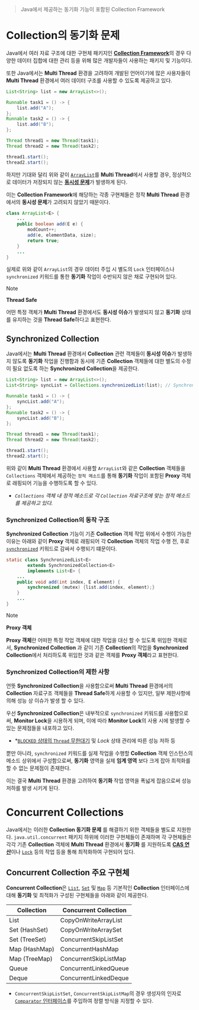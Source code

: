 > Java에서 제공하는 동기화 기능이 포함된 Collection Framework

# Collection의 동기화 문제
Java에서 여러 자료 구조에 대한 구현체 패키지인 [**Collection Framework**](../IntermediateJava/2.%20Collection%20Framework.md)의 경우 다양한 데이터 집합에 대한 관리 등을 위해 많은 개발자들이 사용하는 패키지 및 기능이다.

또한 Java에서는 **Multi Thread** 환경을 고려하여 개발된 언어이기에 많은 사용자들이 **Multi Thread** 환경에서 여러 데이터 구조를 사용할 수 있도록 제공하고 있다.

```java
List<String> list = new ArrayList<>();

Runnable task1 = () -> {
    list.add("A");
};
Runnable task2 = () -> {
    list.add("B");
};

Thread thread1 = new Thread(task1);
Thread thread2 = new Thread(task2);

thread1.start();
thread2.start();
```
하지만 기대와 달리 위와 같이 [`ArrayList`](../IntermediateJava/3.%20ArrayList.md)를 **Multi Thread**에서 사용할 경우, 정상적으로 데이터가 저장되지 않는 [**동시성 문제**](11.%20Synchronized.md)가 발생하게 된다.

이는 **Collection Framework**에 해당하는 각종 구현체들은 정작 **Multi Thread** 환경에서의 **동시성 문제**가 고려되지 않았기 때문이다.

```java
class ArrayList<E> {
	...
	public boolean add(E e) {  
	    modCount++;  
	    add(e, elementData, size);  
	    return true;  
	}
	...
}
```

실제로 위와 같이 `ArrayList`의 경우 데이터 주입 시 별도의 `Lock` 인터페이스나 `synchronized` 키워드를 통한 **동기화** 작업이 수반되지 않은 채로 구현되어 있다.

> [!NOTE]
> **Thread Safe**
> 
> 어떤 특정 객체가 **Multi Thread** 환경에서도 **동시성 이슈**가 발생되지 않고 **동기화** 상태를 유지하는 것을 **Thread Safe**하다고 표현한다.

## Synchronized Collection
Java에서는 **Multi Thread** 환경에서 **Collection** 관련 객체들이 **동시성 이슈**가 발생하지 않도록 **동기화** 작업을 진행함과 동시에 기존 **Collection** 객체들에 대한 별도의 수정이 필요 없도록 하는 **Synchronized Collection**을 제공한다.

```java
List<String> list = new ArrayList<>();
List<String> syncList = Collections.synchronizedList(list); // Synchronized Collection

Runnable task1 = () -> {
    syncList.add("A");
};
Runnable task2 = () -> {
    syncList.add("B");
};

Thread thread1 = new Thread(task1);
Thread thread2 = new Thread(task2);

thread1.start();
thread2.start();
```

위와 같이 **Multi Thread** 환경에서 사용할 `ArrayList`와 같은 **Collection** 객체들을 `Collections` 객체에서 제공하는 `정적 메소드`를 통해 **동기화** 작업이 포함된 **Proxy** 객체로 래핑되어 기능을 수행하도록 할 수 있다.
- *`Collections` 객체 내 정적 메소드로 각 `Collection` 자료구조에 맞는 정적 메소드를 제공하고 있다.*

### Synchronized Collection의 동작 구조
**Synchronized Collection** 기능이 기존 **Collection** 객체 작업 위에서 수행이 가능한 이유는 아래와 같이 **Proxy** 객체로 래핑되어 각 **Collection** 객체의 작업 수행 전, 후로 [`synchronized`](11.%20Synchronized.md) 키워드로 감싸서 수행되기 떄문이다.

```java
static class SynchronizedList<E>
        extends SynchronizedCollection<E>
        implements List<E> {
	...
	public void add(int index, E element) {
		synchronized (mutex) {list.add(index, element);}
	}
	...
}
```

> [!NOTE]
> **Proxy 객체**
> 
> **Proxy 객체**란 어떠한 특정 작업 객체에 대한 작업을 대신 할 수 있도록 위임한 객체로서, **Synchronized  Collection** 과 같이 기존 **Collection**의 작업을 **Synchronized Collection**에서 처리하도록 위임한 것과 같은 객체를 **Proxy 객체**라고 표현한다.

### Synchronized Collection의 제한 사항
언뜻 **Synchronized Collection**을 사용함으로써 **Multi Thread** 환경에서의 **Collection** 자료구조 객체들을 **Thread Safe**하게 사용할 수 있지만, 일부 제한사항에 의해 성능 상 이슈가 발생 할 수 있다.

우선 **Synchronized Collection**은 내부적으로 `synchronized` 키워드를 사용함으로써, **Monitor Lock**을 시용하게 되며, 이에 따라 **Monitor Lock**의 사용 시에 발생할 수 있는 문제점들을 내포하고 있다.
- *[`BLOCKED` 상태의 `Thread` 무한대기](5.%20Thread%20Lifecycle.md) 및 *Lock* 상태 관리에 따른 성능 저하 등

뿐만 아니라, `synchronized` 키워드를 실제 작업을 수행할 **Collection** 객체 인스턴스의 메소드 상위에서 구성함으로써, **동기화** 영역을 실제 **임계 영역** 보다 크게 잡아 최적화를 할 수 없는 문제점이 존재한다.

이는 결국 **Multi Thread** 환경을 고려하여 **동기화** 작업 영역을 폭넓게 잡음으로써 성능 저하를 발생 시키게 된다. 

# Concurrent Collections
Java에서는 이러한 **Collection 동기화 문제** 를 해결하기 위한 객체들을 별도로 지원한다.
`java.util.concurrent` 패키지 하위에 이러한 구현체들이 존재하며 각 구현체들은 각각 기존 **Collection** 객체에 **Multi Thread** 환경에서 **동기화** 를 지원하도록 [**CAS 연산**](18.%20CAS%20Calculation.md)이나 [`Lock`](12.%20Concurrent%20Lock.md) 등의 작업 등을 통해 최적화하여 구현되어 있다.

## Concurrent Collection 주요 구현체
**Concurrent Collection**은 [`List`](../IntermediateJava/5.%20List%20Interface.md), [`Set`](../IntermediateJava/10.%20Set%20Interface.md) 및 [`Map`](../IntermediateJava/11.%20Map%20Interface.md) 등 기본적인 **Collection** 인터페이스에 대해 **동기화** 및 최적화가 구성된 구현체들을 아래와 같이 제공한다.

| Collection    | Concurrent Collection |
| ------------- | --------------------- |
| List          | CopyOnWriteArrayList  |
| Set (HashSet) | CopyOnWriteArraySet   |
| Set (TreeSet) | ConcurrentSkipListSet |
| Map (HashMap) | ConcurrentHashMap     |
| Map (TreeMap) | ConcurrentSkipListMap |
| Queue         | ConcurrentLinkedQueue |
| Deque         | ConcurrentLinkedDeque |
- `ConcurrentSkipListSet`, `ConcurrentSkipListMap`의 경우 생성자의 인자로 [`Comparator` 인터페이스](../IntermediateJava/15.%20Comparable%20&%20Comparator.md)를 주입하여 정렬 방식을 지정할 수 있다.